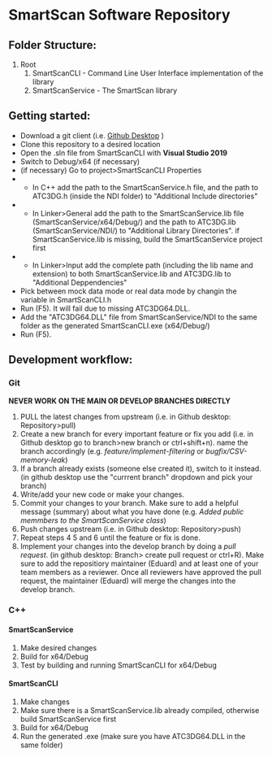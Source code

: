 # SmartScan Software Repository

## Folder Structure:
1. Root
    1. SmartScanCLI - Command Line User Interface implementation of the library
    2. SmartScanService - The SmartScan library 

## Getting started:
* Download a git client (i.e. [Github Desktop](https://desktop.github.com/) )
* Clone this repository to a desired location
* Open the .sln file from SmartScanCLI with **Visual Studio 2019**
* Switch to Debug/x64 (if necessary)
* (if necessary) Go to project>SmartScanCLI Properties
* * In C++ add the path to the SmartScanService.h file, and the path to ATC3DG.h (inside the NDI folder) to "Additional Include directories"
* * In Linker>General add the path to the SmartScanService.lib file (SmartScanService/x64/Debug/) and the path to ATC3DG.lib (SmartScanService/NDI/) to "Additional Library Directories". if SmartScanService.lib is missing, build the SmartScanService project first
* * In Linker>Input add the complete path (including the lib name and extension) to both SmartScanService.lib and ATC3DG.lib to "Additional Deppendencies"
* Pick between mock data mode or real data mode by changin the variable in SmartScanCLI.h
* Run (F5). It will fail due to missing ATC3DG64.DLL.
* Add the "ATC3DG64.DLL" file from SmartScanService/NDI to the same folder as the generated SmartScanCLI.exe (x64/Debug/)
* Run (F5).

## Development workflow:
### Git
**NEVER WORK ON THE MAIN OR DEVELOP BRANCHES DIRECTLY**
1. PULL the latest changes from upstream (i.e. in Github desktop: Repository>pull)
2. Create a new branch for every important feature or fix you add (i.e. in Github desktop go to branch>new branch or ctrl+shift+n). name the branch accordingly (e.g. _feature/implement-filtering_ or _bugfix/CSV-memory-leak_)
3. If a branch already exists (someone else created it), switch to it instead. (in github desktop use the "currrent branch" dropdown and pick your branch)
4. Write/add your new code or make your changes.
5. Commit your changes to your branch. Make sure to add a helpful message (summary) about what you have done (e.g. _Added public memmbers to the SmartScanService class_)
6. Push changes upstream (i.e. in Github desktop: Repository>push)
7. Repeat steps 4 5 and 6 until the feature or fix is done.
8. Implement your changes into the develop branch by doing a *pull request*. (in github desktop: Branch> create pull request or ctrl+R). Make sure to add the repositiory maintainer (Eduard) and at least one of your team members as a reviewer. Once all reviewers have approved the pull request, the maintainer (Eduard) will merge the changes into the develop branch.

### C++
#### SmartScanService
1. Make desired changes
2. Build for x64/Debug
3. Test by building and running SmartScanCLI for x64/Debug

#### SmartScanCLI
1. Make changes 
2. Make sure there is a SmartScanService.lib already compiled, otherwise build SmartScanService first
3. Build for x64/Debug
4. Run the generated .exe (make sure you have ATC3DG64.DLL in the same folder)